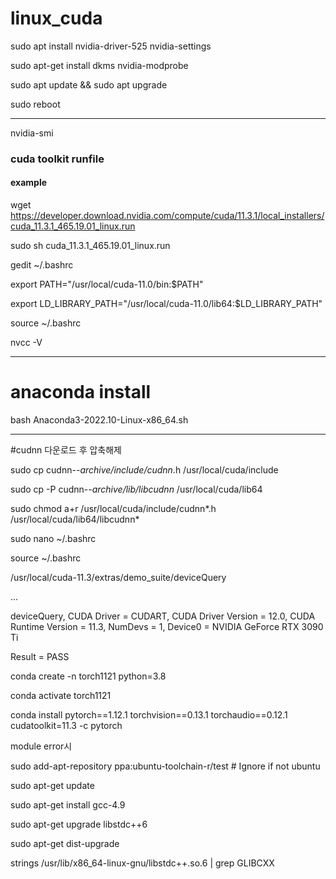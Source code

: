 # linux_cuda


sudo apt install nvidia-driver-525 nvidia-settings

sudo apt-get install dkms nvidia-modprobe

sudo apt update && sudo apt upgrade

sudo reboot

--------------------------------------------------------------------------------------------------------------------------------------
nvidia-smi

### cuda toolkit runfile 
#### example
wget https://developer.download.nvidia.com/compute/cuda/11.3.1/local_installers/cuda_11.3.1_465.19.01_linux.run

sudo sh cuda_11.3.1_465.19.01_linux.run

gedit ~/.bashrc

export PATH="/usr/local/cuda-11.0/bin:$PATH"

export LD_LIBRARY_PATH="/usr/local/cuda-11.0/lib64:$LD_LIBRARY_PATH"

source ~/.bashrc

nvcc -V

--------------------------------------------------------------------------------------------------------------------------------------
# anaconda install

bash Anaconda3-2022.10-Linux-x86_64.sh


--------------------------------------------------------------------------------------------------------------------------------------
#cudnn
다운로드 후 압축해제

sudo cp cudnn-*-archive/include/cudnn*.h /usr/local/cuda/include

sudo cp -P cudnn-*-archive/lib/libcudnn* /usr/local/cuda/lib64

sudo chmod a+r /usr/local/cuda/include/cudnn*.h /usr/local/cuda/lib64/libcudnn*

sudo nano ~/.bashrc

source ~/.bashrc

/usr/local/cuda-11.3/extras/demo_suite/deviceQuery

...

deviceQuery, CUDA Driver = CUDART, CUDA Driver Version = 12.0, CUDA Runtime Version = 11.3, NumDevs = 1, Device0 = NVIDIA GeForce RTX 3090 Ti

Result = PASS

conda create -n torch1121 python=3.8

conda activate torch1121

conda install pytorch==1.12.1 torchvision==0.13.1 torchaudio==0.12.1 cudatoolkit=11.3 -c pytorch


module error시

sudo add-apt-repository ppa:ubuntu-toolchain-r/test # Ignore if not ubuntu

sudo apt-get update

sudo apt-get install gcc-4.9

sudo apt-get upgrade libstdc++6

sudo apt-get dist-upgrade

strings /usr/lib/x86_64-linux-gnu/libstdc++.so.6 | grep GLIBCXX
